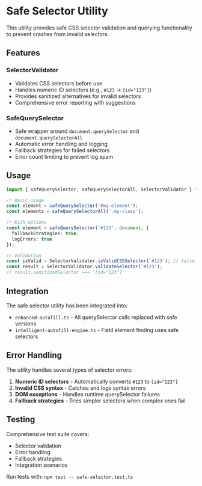# Safe Selector Utility

This utility provides safe CSS selector validation and querying functionality to prevent crashes from invalid selectors.

## Features

### SelectorValidator
- Validates CSS selectors before use
- Handles numeric ID selectors (e.g., `#123` → `[id="123"]`)
- Provides sanitized alternatives for invalid selectors
- Comprehensive error reporting with suggestions

### SafeQuerySelector
- Safe wrapper around `document.querySelector` and `document.querySelectorAll`
- Automatic error handling and logging
- Fallback strategies for failed selectors
- Error count limiting to prevent log spam

## Usage

```typescript
import { safeQuerySelector, safeQuerySelectorAll, SelectorValidator } from './safe-selector';

// Basic usage
const element = safeQuerySelector('#my-element');
const elements = safeQuerySelectorAll('.my-class');

// With options
const element = safeQuerySelector('#123', document, {
  fallbackStrategies: true,
  logErrors: true
});

// Validation
const isValid = SelectorValidator.isValidCSSSelector('#123'); // false
const result = SelectorValidator.validateSelector('#123');
// result.sanitizedSelector === '[id="123"]'
```

## Integration

The safe selector utility has been integrated into:
- `enhanced-autofill.ts` - All querySelector calls replaced with safe versions
- `intelligent-autofill-engine.ts` - Field element finding uses safe selectors

## Error Handling

The utility handles several types of selector errors:
1. **Numeric ID selectors** - Automatically converts `#123` to `[id="123"]`
2. **Invalid CSS syntax** - Catches and logs syntax errors
3. **DOM exceptions** - Handles runtime querySelector failures
4. **Fallback strategies** - Tries simpler selectors when complex ones fail

## Testing

Comprehensive test suite covers:
- Selector validation
- Error handling
- Fallback strategies
- Integration scenarios

Run tests with: `npm test -- safe-selector.test.ts`